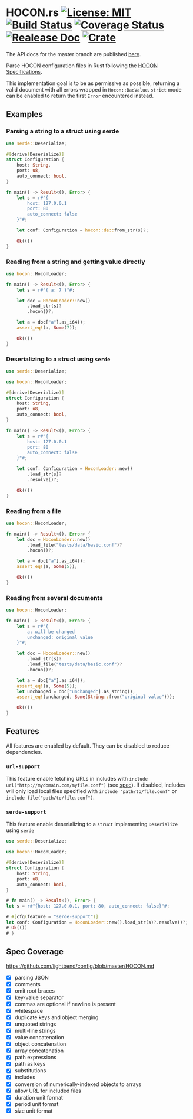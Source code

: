 # HOCON.rs [![License: MIT](https://img.shields.io/badge/License-MIT-yellow.svg)](https://opensource.org/licenses/MIT) [![Build Status](https://travis-ci.org/mockersf/hocon.rs.svg?branch=master)](https://travis-ci.org/mockersf/hocon.rs) [![Coverage Status](https://coveralls.io/repos/github/mockersf/hocon.rs/badge.svg?branch=master)](https://coveralls.io/github/mockersf/hocon.rs?branch=master) [![Realease Doc](https://docs.rs/hocon/badge.svg)](https://docs.rs/hocon) [![Crate](https://img.shields.io/crates/v/hocon.svg)](https://crates.io/crates/hocon)

The API docs for the master branch are published [here](https://mockersf.github.io/hocon.rs/).

Parse HOCON configuration files in Rust following the
[HOCON Specifications](https://github.com/lightbend/config/blob/master/HOCON.md).

This implementation goal is to be as permissive as possible, returning a valid document
with all errors wrapped in `Hocon::BadValue`. `strict` mode can be enabled to return the
first `Error` encountered instead.

## Examples

### Parsing a string to a struct using serde

```rust
use serde::Deserialize;

#[derive(Deserialize)]
struct Configuration {
    host: String,
    port: u8,
    auto_connect: bool,
}

fn main() -> Result<(), Error> {
    let s = r#"{
        host: 127.0.0.1
        port: 80
        auto_connect: false
    }"#;

    let conf: Configuration = hocon::de::from_str(s)?;

    Ok(())
}
```

### Reading from a string and getting value directly

```rust
use hocon::HoconLoader;

fn main() -> Result<(), Error> {
    let s = r#"{ a: 7 }"#;

    let doc = HoconLoader::new()
        .load_str(s)?
        .hocon()?;

    let a = doc["a"].as_i64();
    assert_eq!(a, Some(7));

    Ok(())
}
```

### Deserializing to a struct using `serde`

```rust
use serde::Deserialize;

use hocon::HoconLoader;

#[derive(Deserialize)]
struct Configuration {
    host: String,
    port: u8,
    auto_connect: bool,
}

fn main() -> Result<(), Error> {
    let s = r#"{
        host: 127.0.0.1
        port: 80
        auto_connect: false
    }"#;

    let conf: Configuration = HoconLoader::new()
        .load_str(s)?
        .resolve()?;

    Ok(())
}
```

### Reading from a file

```rust
use hocon::HoconLoader;

fn main() -> Result<(), Error> {
    let doc = HoconLoader::new()
        .load_file("tests/data/basic.conf")?
        .hocon()?;

    let a = doc["a"].as_i64();
    assert_eq!(a, Some(5));

    Ok(())
}
```

### Reading from several documents

```rust
use hocon::HoconLoader;

fn main() -> Result<(), Error> {
    let s = r#"{
        a: will be changed
        unchanged: original value
    }"#;

    let doc = HoconLoader::new()
        .load_str(s)?
        .load_file("tests/data/basic.conf")?
        .hocon()?;

    let a = doc["a"].as_i64();
    assert_eq!(a, Some(5));
    let unchanged = doc["unchanged"].as_string();
    assert_eq!(unchanged, Some(String::from("original value")));

    Ok(())
}
```

## Features

All features are enabled by default. They can be disabled to reduce dependencies.

### `url-support`

This feature enable fetching URLs in includes  with `include url("http://mydomain.com/myfile.conf")` (see
[spec](https://github.com/lightbend/config/blob/master/HOCON.md#include-syntax)). If disabled,
includes will only load local files specified with `include "path/to/file.conf"` or
`include file("path/to/file.conf")`.

### `serde-support`

This feature enable deserializing to a `struct` implementing `Deserialize` using `serde`

```rust
use serde::Deserialize;

use hocon::HoconLoader;

#[derive(Deserialize)]
struct Configuration {
    host: String,
    port: u8,
    auto_connect: bool,
}

# fn main() -> Result<(), Error> {
let s = r#"{host: 127.0.0.1, port: 80, auto_connect: false}"#;

# #[cfg(feature = "serde-support")]
let conf: Configuration = HoconLoader::new().load_str(s)?.resolve()?;
# Ok(())
# }
```

## Spec Coverage

https://github.com/lightbend/config/blob/master/HOCON.md

- [x] parsing JSON
- [x] comments
- [x] omit root braces
- [x] key-value separator
- [x] commas are optional if newline is present
- [x] whitespace
- [x] duplicate keys and object merging
- [x] unquoted strings
- [x] multi-line strings
- [x] value concatenation
- [x] object concatenation
- [x] array concatenation
- [x] path expressions
- [x] path as keys
- [x] substitutions
- [x] includes
- [x] conversion of numerically-indexed objects to arrays
- [x] allow URL for included files
- [x] duration unit format
- [x] period unit format
- [x] size unit format
